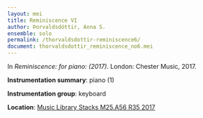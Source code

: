 ```yaml
---
layout: mei
title: Reminiscence VI 
author: Þorvaldsdóttir, Anna S.   
ensemble: solo
permalink: /thorvaldsdottir-reminiscence6/
document: thorvaldsdottir_reminiscence_no6.mei
---
```


In *Reminiscence: for piano: (2017).* London: Chester Music, 2017.

**Instrumentation summary**: piano (1)

**Instrumentation group**: keyboard

**Location**: <a href="https://tufts.primo.exlibrisgroup.com/permalink/01TUN_INST/1kc9gia/alma991018306187203851" target="_blank">Music Library Stacks M25.A56 R35 2017</a>
